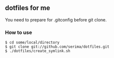 ## dotfiles for me
You need to prepare for .gitconfig before git clone.

### How to use

```
$ cd some/local/directory
$ git clone git://github.com/serima/dotfiles.git
$ ./dotfiles/create_symlink.sh
```
